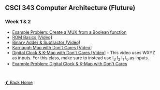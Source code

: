 ## CSCI 343 Computer Architecture (Fluture)

### Week 1 & 2

- [Example Problem: Create a MUX from a Boolean function](./guides/Guide%201%20%2D%20Create%20a%20MUX%20from%20a%20Boolean%20function.pdf)
- [ROM Basics [Video]](https://www.youtube.com/watch?v=yX0F5Xz_f9o)
- [Binary Adder & Subtractor [Video]](https://www.youtube.com/watch?v=o87GH5U1zUY)
- [Karnaugh Map with Don't Cares [Video]](https://www.youtube.com/watch?v=SaKVzgiekrA)
- [Digital Clock & K-Map with Don't Cares [Video]](https://www.youtube.com/watch?v=akMqyi-0RsY) - This video uses WXYZ as inputs. For this class, make sure to instead use I<sub>3</sub> I<sub>2</sub> I<sub>1</sub> I<sub>0</sub> as inputs.
- [Example Problem: Digital Clock & K-Map with Don't Cares](./guides/Guide%202%20-%20Digital%20Clock.pdf)

&nbsp;

[❮ Back Home](../)
